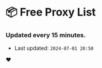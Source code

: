 # :package: Free Proxy List
### Updated every 15 minutes.

- Last updated: `2024-07-01 20:50`

:heart:
